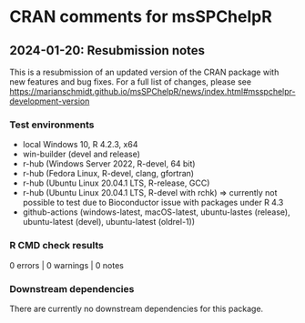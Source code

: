 # CRAN comments for msSPChelpR

## 2024-01-20: Resubmission notes

This is a resubmission of an updated version of the CRAN package with new features and bug fixes.
For a full list of changes, please see https://marianschmidt.github.io/msSPChelpR/news/index.html#msspchelpr-development-version 

### Test environments
* local Windows 10, R 4.2.3, x64
* win-builder (devel and release)
* r-hub (Windows Server 2022, R-devel, 64 bit)
* r-hub (Fedora Linux, R-devel, clang, gfortran)
* r-hub (Ubuntu Linux 20.04.1 LTS, R-release, GCC)
* r-hub (Ubuntu Linux 20.04.1 LTS, R-devel with rchk)  ⇒ currently not possible to test due to Bioconductor issue with packages under R 4.3
* github-actions (windows-latest, macOS-latest, ubuntu-lastes (release), ubuntu-latest (devel), ubuntu-latest (oldrel-1))

### R CMD check results
0 errors | 0 warnings | 0 notes

### Downstream dependencies
There are currently no downstream dependencies for this package.
